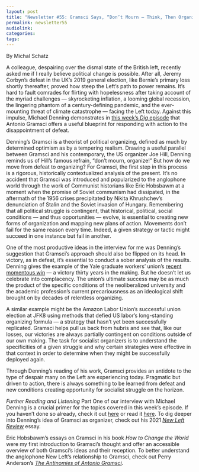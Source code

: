 ```yaml
---
layout: post
title: "Newsletter #55: Gramsci Says, “Don’t Mourn — Think, Then Organize!” with Michael Denning"
permalink: newsletter55
audiolink: 
categories: 
tags: 
---
```


By Michal Schatz

A colleague, despairing over the dismal state of the British left, recently asked me if I really believe political change is possible. After all, Jeremy Corbyn’s defeat in the UK’s 2019 general election, like Bernie’s primary loss shortly thereafter, proved how steep the Left’s path to power remains. It’s hard to fault comrades for flirting with hopelessness after taking account of the myriad challenges — skyrocketing inflation, a looming global recession, the lingering phantom of a century-defining pandemic, and the ever-mounting threat of climate catastrophe — facing the Left today. Against this impulse, Michael Denning demonstrates in [this week’s *Dig* episode](https://thedigradio.com/podcast/gramsci-organization-crisis-w-michael-denning) that Antonio Gramsci offers a useful blueprint for responding with action to the disappointment of defeat.

Denning’s Gramsci is a theorist of political organizing, defined as much by determined optimism as by a tempering realism. Drawing a useful parallel between Gramsci and his contemporary, the US organizer Joe Hill, Denning reminds us of Hill’s famous refrain, “don’t mourn, organize!” But how do we move from defeat to organizing? For Gramsci, the first step in this process is a rigorous, historically contextualized analysis of the present. It’s no accident that Gramsci was introduced and popularized to the anglophone world through the work of Communist historians like Eric Hobsbawm at a moment when the promise of Soviet communism had dissipated, in the aftermath of the 1956 crises precipitated by Nikita Khrushchev’s denunciation of Stalin and the Soviet invasion of Hungary. Remembering that all political struggle is contingent, that historical, political, social conditions — and thus opportunities — evolve, is essential to creating new forms of organization and mapping new plans of action. Movements don’t fail for the same reason every time. Indeed, a given strategy or tactic might succeed in one instance but fail in another. 

One of the most productive ideas in the interview for me was Denning’s suggestion that Gramsci’s approach should also be flipped on its head. In victory, as in defeat, it’s essential to conduct a sober analysis of the results. Denning gives the example of the Yale graduate workers’ union’s [recent momentous win](https://jacobin.com/2023/01/yale-university-graduate-student-workers-unionize-academia) — a victory thirty years in the making. But he doesn’t let us celebrate into complacency. The union’s ultimate success may be as much the product of the specific conditions of the neoliberalized university and the academic profession’s current precariousness as an ideological shift brought on by decades of relentless organizing. 

A similar example might be the Amazon Labor Union’s successful union election at JFK8 using methods that defied US labor’s long-standing organizing formula — a strategy that hasn’t yet been successfully replicated. Gramsci helps pull us back from hubris and see that, like our losses, our victories are always partially contingent on conditions outside of our own making. The task for socialist organizers is to understand the specificities of a given struggle and why certain strategies were effective in that context in order to determine when they might be successfully deployed again.

Through Denning’s reading of his work, Gramsci provides an antidote to the type of despair many on the Left are experiencing today. Pragmatic but driven to action, there is always something to be learned from defeat and new conditions creating opportunity for socialist struggle on the horizon.


*Further Reading and Listening*
Part One of our interview with Michael Denning is a crucial primer for the topics covered in this week’s episode. If you haven’t done so already, check it out [here](https://thedigradio.com/podcast/gramsci-organization-crisis-w-michael-denning) or read it [here](https://jacobin.com/2023/01/michael-denning-antonio-gramsci-prison-notebooks-theory-hegemony-class-organizing). To dig deeper into Denning’s idea of Gramsci as organizer, check out his 2021 *[New Left Review](https://newleftreview.org/issues/ii129/articles/michael-denning-everyone-a-legislator)* essay. 

Eric Hobsbawm’s essays on Gramsci in his book *How to Change the World* were my first introduction to Gramsci’s thought and offer an accessible overview of both Gramsci’s ideas and their reception. To better understand the anglophone New Left’s relationship to Gramsci, check out Perry Anderson’s *[The Antinomies of Antonio Gramsci](https://www.versobooks.com/books/3157-the-antinomies-of-antonio-gramsci)*. 

